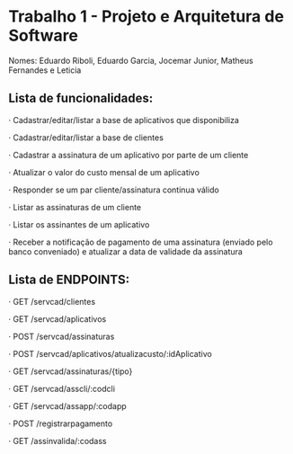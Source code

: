 # Trabalho 1 - Projeto e Arquitetura de Software

Nomes: Eduardo Riboli, Eduardo Garcia, Jocemar Junior, Matheus Fernandes e Leticia

## Lista de funcionalidades:

· Cadastrar/editar/listar a base de aplicativos que disponibiliza

· Cadastrar/editar/listar a base de clientes

· Cadastrar a assinatura de um aplicativo por parte de um cliente

· Atualizar o valor do custo mensal de um aplicativo

· Responder se um par cliente/assinatura continua válido

· Listar as assinaturas de um cliente

· Listar os assinantes de um aplicativo

· Receber a notificação de pagamento de uma assinatura (enviado pelo banco conveniado) e atualizar a data de validade da assinatura

## Lista de ENDPOINTS:

· GET /servcad/clientes

· GET /servcad/aplicativos

· POST /servcad/assinaturas

· POST /servcad/aplicativos/atualizacusto/:idAplicativo

· GET /servcad/assinaturas/{tipo}

· GET /servcad/asscli/:codcli

· GET /servcad/assapp/:codapp

· POST /registrarpagamento

· GET /assinvalida/:codass
